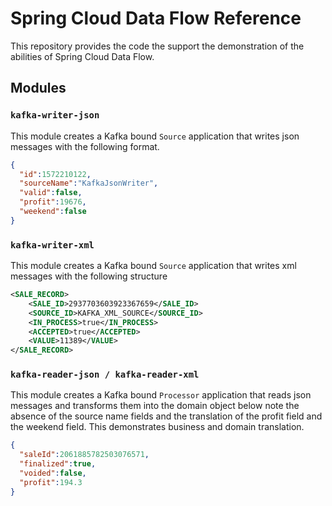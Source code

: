 # Spring Cloud Data Flow Reference

This repository provides the code the support the demonstration of the abilities of Spring Cloud Data Flow.

## Modules

### `kafka-writer-json`
This module creates a Kafka bound `Source` application that writes json messages with the following format. 
```json
{
  "id":1572210122,
  "sourceName":"KafkaJsonWriter",
  "valid":false,
  "profit":19676,
  "weekend":false
}
```

### `kafka-writer-xml`
This module creates a Kafka bound `Source` application that writes xml messages with the following structure
```xml
<SALE_RECORD>
    <SALE_ID>2937703603923367659</SALE_ID>
    <SOURCE_ID>KAFKA_XML_SOURCE</SOURCE_ID>
    <IN_PROCESS>true</IN_PROCESS>
    <ACCEPTED>true</ACCEPTED>
    <VALUE>11389</VALUE>
</SALE_RECORD>
```

### `kafka-reader-json / kafka-reader-xml`
This module creates a Kafka bound `Processor` application that reads json messages and transforms them into the domain
object below note the absence of the source name fields and the translation of the profit field and the weekend field. 
This demonstrates business and domain translation.

```json
{
  "saleId":2061885782503076571,
  "finalized":true,
  "voided":false,
  "profit":194.3
}
```